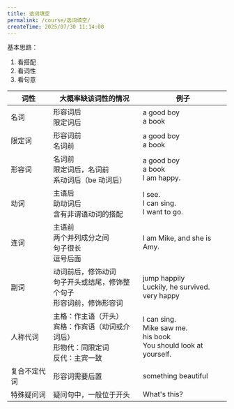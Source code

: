 ```yaml
---
title: 选词填空
permalink: /course/选词填空/
createTime: 2025/07/30 11:14:00
---
```


基本思路：

1. 看搭配
2. 看词性
3. 看句意

| 词性         | 大概率缺该词性的情况                                                                         | 例子                                                                        |
| ------------ | -------------------------------------------------------------------------------------------- | --------------------------------------------------------------------------- |
| 名词         | 形容词后<br>限定词后                                                                         | a good boy <br> a book                                                      |
| 限定词       | 形容词前<br> 名词前                                                                          | a good boy <br> a book                                                      |
| 形容词       | 名词前<br> 限定词后，名词前<br>系动词后（be 动词后）                                         | a good boy <br> a book<br>I am happy.                                       |
| 动词         | 主语后<br>助动词后<br>含有非谓语动词的搭配                                                   | I see. <br> I can sing. <br> I want to go.                                  |
| 连词         | 主语前<br>两个并列成分之间<br>句子很长<br>逗号后面                                           | I am Mike, and she is Amy.                                                  |
| 副词         | 动词前后，修饰动词<br>句子开头或结尾，修饰整个句子<br>形容词前，修饰形容词                   | jump happily<br> Luckily, he survived. <br> very happy                      |
| 人称代词     | 主格：作主语（开头）<br>宾格：作宾语（动词或介词后）<br> 形物代：同限定词 <br>反代：主宾一致 | I can sing.<br>Mike saw me. <br> his book <br> You should look at yourself. |
| 复合不定代词 | 形容词需要后置                                                                               | something beautiful                                                         |
| 特殊疑问词   | 疑问句中，一般位于开头                                                                       | What's this?                                                                |
